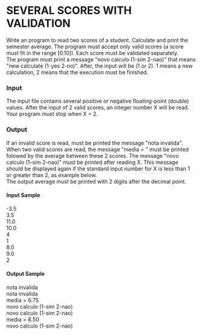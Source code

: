 # SEVERAL SCORES WITH VALIDATION
Write an program to read two scores of a student. Calculate and print the semester average. The program must accept only valid scores (a score must fit in the range [0.10]). Each score must be validated separately.  
The program must print a message "novo calculo (1-sim 2-nao)" that means "new calculate (1-yes 2-no)". After, the input will be (1 or 2). 1 means a new calculation, 2 means that the execution must be finished.
### Input
The input file contains several positive or negative floating-point (double) values​. After the input of 2 valid scores, an integer number X will be read. Your program must stop when X = 2.
### Output
If an invalid score is read, must be printed the message "nota invalida". When two valid scores are read, the message "media = " must be printed folowed by the average between these 2 scores. The message "novo calculo (1-sim 2-nao)" must be printed after reading X. This message should be displayed again if the standard input number for X is less than 1 or greater than 2, as example below.  
The output average must be printed with 2 digits after the decimal point.
#### Input Sample	    
-3.5  
3.5  
11.0  
10.0  
4  
1  
8.0  
9.0  
2
#### Output Sample
nota invalida  
nota invalida  
media = 6.75  
novo calculo (1-sim 2-nao)  
novo calculo (1-sim 2-nao)  
media = 8.50  
novo calculo (1-sim 2-nao)